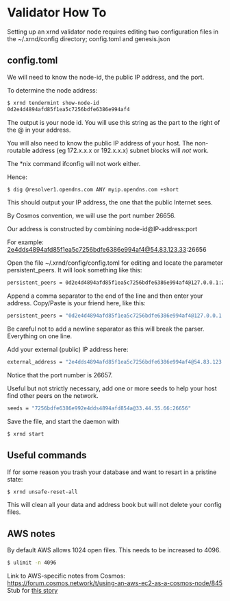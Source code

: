 # Validator How To

Setting up an xrnd validator node requires editing two configuration files in the ~/.xrnd/config directory; config.toml and genesis.json

## config.toml

We will need to know the node-id, the public IP address, and the port.

To determine the node address:
```bash
$ xrnd tendermint show-node-id
0d2e4d4894afd85f1ea5c7256bdfe6386e994af4
```
The output is your node id. You will use this string as the part to the right of the @ in your address.

You will also need to know the public IP address of your host. The non-routable address (eg 172.x.x.x or 192.x.x.x) subnet blocks will _not_ work.

The *nix command ifconfig will not work either.

Hence:
```bash
$ dig @resolver1.opendns.com ANY myip.opendns.com +short
```
This should output your IP address, the one that the public Internet sees.

By Cosmos convention, we will use the port number 26656.

Our address is constructed by combining node-id@IP-address:port

For example: 2e4dds4894afd85f1ea5c7256bdfe6386e994af4@54.83.123.33:26656

Open the file ~/.xrnd/config/config.toml for editing and locate the parameter persistent_peers. It will look something like this:

```bash
persistent_peers = 0d2e4d4894afd85f1ea5c7256bdfe6386e994af4@127.0.0.1:26656,e8799060939c0287c9e4647615b9d5301823aca9@52.90.226.56:26656,6ef5728f20f822fd62599d33dc099c53f32e842e@54.91.81.95:26656
```

Append a comma separator to the end of the line and then enter your address. Copy/Paste is your friend here, like this:
```bash
persistent_peers = "0d2e4d4894afd85f1ea5c7256bdfe6386e994af4@127.0.0.1:26656,e8799060939c0287c9e4647615b9d5301823aca9@52.90.226.56:26656,6ef5728f20f822fd62599d33dc099c53f32e842e@54.91.81.95:26656,2e4dds4894afd85f1ea5c7256bdfe6386e994af4@54.83.123.33:26656"
```
Be careful not to add a newline separator as this will break the parser. Everything on one line.

Add your external (public) IP address here:
```bash
external_address = "2e4dds4894afd85f1ea5c7256bdfe6386e994af4@54.83.123.33:26657"
```
Notice that the port number is 26657.

Useful but not strictly necessary, add one or more seeds to help your host find other peers on the network.
```bash
seeds = "7256bdfe6386e992e4dds4894afd854a@33.44.55.66:26656"
```

Save the file, and start the daemon with
```bash
$ xrnd start
```


## Useful commands

If for some reason you trash your database and want to resart in a pristine state:
```bash
$ xrnd unsafe-reset-all
```
This will clean all your data and address book but will not delete your config files.

## AWS notes

By default AWS allows 1024 open files. This needs to be increased to 4096.
```bash
$ ulimit -n 4096
```

Link to AWS-specific notes from Cosmos:
https://forum.cosmos.network/t/using-an-aws-ec2-as-a-cosmos-node/845
Stub for [this story](https://www.pivotaltracker.com/n/projects/2318873/stories/166162869)
